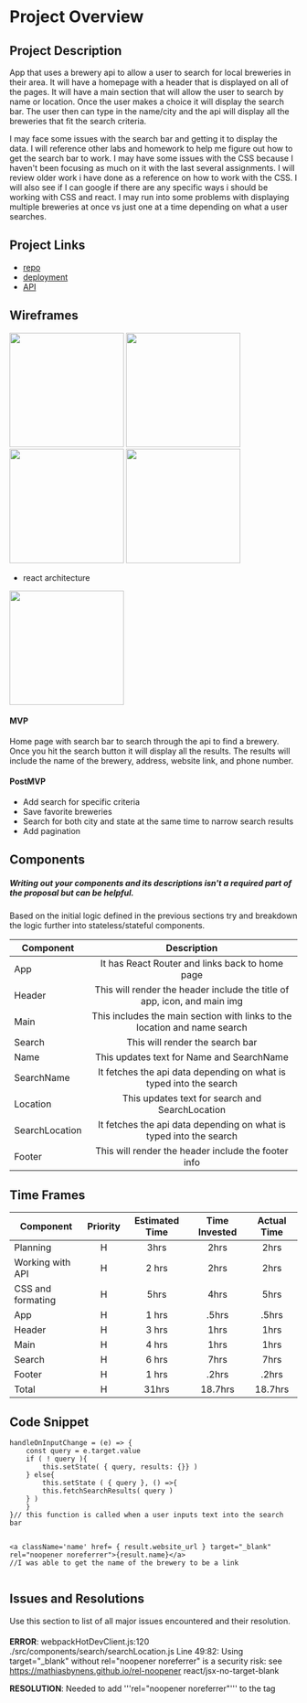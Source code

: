 # Project Overview


## Project Description

App that uses a brewery api to allow a user to search for local breweries in their area.  It will have a homepage with a header that is displayed on all of the pages.  It will have a main section that will allow the user to search by name or location.  Once the user makes a choice it will display the search bar.  The user then can type in the name/city and the api will display all the breweries that fit the search criteria. 

I may face some issues with the search bar and getting it to display the data. I will reference other labs and homework to help me figure out how to get the search bar to work.  I may have some issues with the CSS because I haven't been focusing as much on it with the last several assignments.  I will review older work i have done as a reference on how to work with the CSS.  I will also see if I can google if there are any specific ways i should be working with CSS and react. I may run into some problems with displaying multiple breweries at once vs just one at a time depending on what a user searches.


## Project Links

- [repo](https://github.com/hrocco25/brewery)
- [deployment](https://heatherbreweryapp2.herokuapp.com/)
- [API](https://www.openbrewerydb.org/documentation/01-listbreweries)


## Wireframes

<img src="https://user-images.githubusercontent.com/49919405/71772381-6f7d9880-2f07-11ea-9d5f-458e0a8031ae.jpg" height='200' width='200'>


<img src="https://user-images.githubusercontent.com/49919405/72102084-66b00c80-32e3-11ea-9dd5-bd0e6cd5ca89.jpg" height='200' width='200'>

<img src="https://user-images.githubusercontent.com/49919405/72102088-6879d000-32e3-11ea-9d52-0c4aa866b4f3.jpg" height='200' width='200'>

<img src="https://user-images.githubusercontent.com/49919405/72102090-6a439380-32e3-11ea-8404-47773fdeb2b2.jpg" height='200' width='200'>

- react architecture

<img src="https://user-images.githubusercontent.com/49919405/72102083-657edf80-32e3-11ea-86d9-0a05fc5ad354.jpg" height='200' width='200'>


#### MVP
Home page with search bar to search through the api to find a brewery.  Once you hit the search button it will display all the results.  The results will include the name of the brewery, address, website link, and phone number.

#### PostMVP

- Add search for specific criteria 
- Save favorite breweries 
- Search for both city and state at the same time to narrow search results
- Add pagination 

## Components
##### Writing out your components and its descriptions isn't a required part of the proposal but can be helpful.

Based on the initial logic defined in the previous sections try and breakdown the logic further into stateless/stateful components. 

| Component | Description | 
| --- | :---: |  
| App | It has React Router and links back to home page| 
| Header | This will render the header include the title of app, icon, and main img | 
| Main | This includes the main section with links to the location and name search| 
| Search | This will render the search bar | 
| Name | This updates text for Name and SearchName | 
| SearchName | It fetches the api data depending on what is typed into the search  | 
| Location | This updates text for search and SearchLocation | 
| SearchLocation | It fetches the api data depending on what is typed into the search | 
| Footer | This will render the header include the footer info | 

## Time Frames


| Component | Priority | Estimated Time | Time Invested | Actual Time |
| --- | :---: |  :---: | :---: | :---: |
| Planning | H | 3hrs| 2hrs | 2hrs |
| Working with API | H | 2 hrs| 2hrs | 2hrs |
| CSS and formating | H | 5hrs| 4hrs | 5hrs |
| App | H | 1 hrs| .5hrs | .5hrs |
| Header | H | 3 hrs| 1hrs | 1hrs |
| Main | H | 4 hrs| 1hrs | 1hrs |
| Search | H | 6 hrs| 7hrs | 7hrs |
| Footer | H | 1 hrs| .2hrs | .2hrs |
| Total | H | 31hrs| 18.7hrs | 18.7hrs |


## Code Snippet

```
handleOnInputChange = (e) => {
	const query = e.target.value
	if ( ! query ){
		this.setState( { query, results: {}} )
	} else{
		this.setState ( { query }, () =>{
		this.fetchSearchResults( query )
	} ) 
	}
}// this function is called when a user inputs text into the search bar
	
```

```
<a className='name' href= { result.website_url } target="_blank" rel="noopener noreferrer">{result.name}</a>
//I was able to get the name of the brewery to be a link 
	
```

## Issues and Resolutions
 Use this section to list of all major issues encountered and their resolution.

#### 
**ERROR**: webpackHotDevClient.js:120 ./src/components/search/searchLocation.js
  Line 49:82:  Using target="_blank" without rel="noopener noreferrer" is a security risk: see https://mathiasbynens.github.io/rel-noopener  react/jsx-no-target-blank

**RESOLUTION**: Needed to add '''rel="noopener noreferrer"''' to the <a> tag

